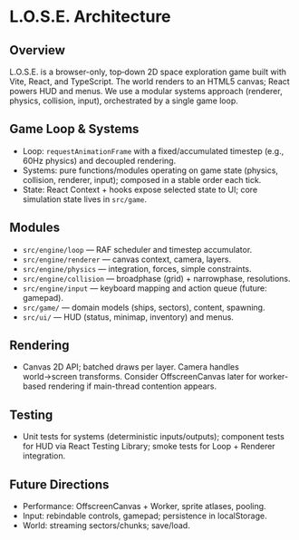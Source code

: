 # L.O.S.E. Architecture

## Overview

L.O.S.E. is a browser-only, top‑down 2D space exploration game built with Vite, React, and TypeScript. The world renders to an HTML5 canvas; React powers HUD and menus. We use a modular systems approach (renderer, physics, collision, input), orchestrated by a single game loop.

## Game Loop & Systems

- Loop: `requestAnimationFrame` with a fixed/accumulated timestep (e.g., 60Hz physics) and decoupled rendering.
- Systems: pure functions/modules operating on game state (physics, collision, renderer, input); composed in a stable order each tick.
- State: React Context + hooks expose selected state to UI; core simulation state lives in `src/game`.

## Modules

- `src/engine/loop` — RAF scheduler and timestep accumulator.
- `src/engine/renderer` — canvas context, camera, layers.
- `src/engine/physics` — integration, forces, simple constraints.
- `src/engine/collision` — broadphase (grid) + narrowphase, resolutions.
- `src/engine/input` — keyboard mapping and action queue (future: gamepad).
- `src/game/` — domain models (ships, sectors), content, spawning.
- `src/ui/` — HUD (status, minimap, inventory) and menus.

## Rendering

- Canvas 2D API; batched draws per layer. Camera handles world→screen transforms. Consider OffscreenCanvas later for worker-based rendering if main-thread contention appears.

## Testing

- Unit tests for systems (deterministic inputs/outputs); component tests for HUD via React Testing Library; smoke tests for Loop + Renderer integration.

## Future Directions

- Performance: OffscreenCanvas + Worker, sprite atlases, pooling.
- Input: rebindable controls, gamepad; persistence in localStorage.
- World: streaming sectors/chunks; save/load.
